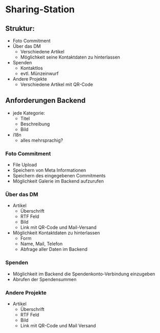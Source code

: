# Sharing-Station

## Struktur:
- Foto Commitment
- Über das DM
  - Verschiedene Artikel
  - Möglichkeit seine Kontaktdaten zu hinterlassen
- Spenden
  - Kontaktlos
  - evtl. Münzeinwurf
- Andere Projekte
  - Verschiedene Artikel mit QR-Code

## Anforderungen Backend
- jede Kategorie:
  - Titel
  - Beschreibung
  - Bild
- i18n
  - alles mehrsprachig?

### Foto Commitment
- File Upload
- Speichern von Meta Informationen
- Speichern des eingegebenen Commitments 
- Möglichkeit Galerie im Backend aufzurufen 
### Über das DM
- Artikel
  - Überschrift
  - RTF Feld
  - Bild
  - Link mit QR-Code und Mail-Versand
- Möglichkeit Kontaktdaten zu hinterlassen
  - Form
  - Name, Mail, Telefon
  - Abfrage aller Daten im Backend
### Spenden
- Möglichkeit im Backend die Spendenkonto-Verbindung einzugeben
- Abrufen der Spendensummen
### Andere Projekte
- Artikel 
  - Überschrift
  - RTF Feld
  - Bild
  - Link mit QR-Code und Mail Versand